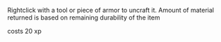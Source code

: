 Rightclick with a tool or piece of armor to uncraft it. Amount of material returned is based on remaining durability of the item

costs 20 xp